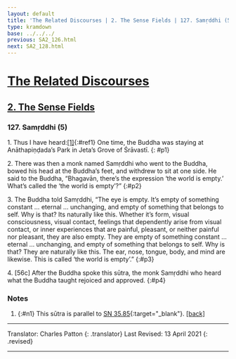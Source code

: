 ```yaml
---
layout: default
title: 'The Related Discourses | 2. The Sense Fields | 127. Samṛddhi (5)'
type: kramdown
base: ../../../
previous: SA2_126.html
next: SA2_128.html
---
```


# [The Related Discourses](../index.html)
## [2. The Sense Fields](index.html)
### 127. Samṛddhi (5)

1\. Thus I have heard:[\[1\]](#n1){:#ref1} One time, the Buddha was staying at Anāthapiṇḍada’s Park in Jeta’s Grove of Śrāvastī.
{: #p1}

2\. There was then a monk named Samṛddhi who went to the Buddha, bowed his head at the Buddha’s feet, and withdrew to sit at one side. He said to the Buddha, “Bhagavān, there’s the expression ‘the world is empty.’ What’s called the ‘the world is empty’?”
{:#p2}

3\. The Buddha told Samṛddhi, “The eye is empty. It’s empty of something constant … eternal … unchanging, and empty of something that belongs to self. Why is that? Its naturally like this. Whether it’s form, visual consciousness, visual contact, feelings that dependently arise from visual contact, or inner experiences that are painful, pleasant, or neither painful nor pleasant, they are also empty. They are empty of something constant … eternal … unchanging, and empty of something that belongs to self. Why is that? They are naturally like this. The ear, nose, tongue, body, and mind are likewise. This is called ‘the world is empty’.”
{:#p3}

4\. [56c] After the Buddha spoke this sūtra, the monk Samṛddhi who heard what the Buddha taught rejoiced and approved.
{:#p4}

### Notes

1. {:#n1} This sūtra is parallel to [SN 35.85](https://suttacentral.net/sn35.85){:target="_blank"}. [\[back\]](#ref1)

---

Translator: Charles Patton
{: .translator}
Last Revised: 13 April 2021
{: .revised}

---